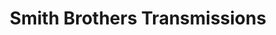 ---
title: "Smith Brothers Transmissions"
url: /norwich/smith-brothers-transmissions/
shop: Autowerkstatt
---